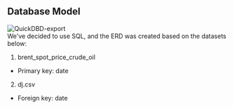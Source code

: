 ## Database Model
![QuickDBD-export ](https://user-images.githubusercontent.com/93500353/160295512-e057b93c-d045-4af9-b956-32db465da6b1.png)  
We've decided to use SQL, and the ERD was created based on the datasets below:
1. brent_spot_price_crude_oil
* Primary key: date
2. dj.csv
* Foreign key: date
